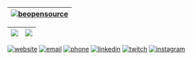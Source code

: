 | [![beopensource](https://cdn.discordapp.com/attachments/268884978132058112/775046941537075210/beopensource.jpeg)](#) |
| - |

| [![](https://github-readme-stats.vercel.app/api?username=rodrigodornelles&theme=buefy&hide=stars,issues)](#) | [![](https://github-readme-stats.vercel.app/api/top-langs/?username=rodrigodornelles&layout=compact&theme=buefy&hide=html)](#)
| - | - |

[![website](https://img.shields.io/badge/website-rodrigo.dornelles.me-6bbbca?style=for-the-badge&logo=rss)](https://rodrigo.dornelles.me) [![email](https://img.shields.io/badge/email-rodrigo@dornelles.me-6bbbca?style=for-the-badge&logo=Mail.Ru)](mailto:rodrigo@dornelles.me) [![phone](https://img.shields.io/badge/phone-%2B55%20(51)%20989434229-6bbbca?style=for-the-badge&logo=WhatsApp)](https://wa.me/5551989434229) [![linkedin](https://img.shields.io/badge/linkedin-in%2Frdornelles-6bbbca?style=for-the-badge&logo=linkedin)](https://www.linkedin.com/in/rdornelles) [![twitch](https://img.shields.io/badge/twitch-dornellestv-6bbbca?style=for-the-badge&logo=twitch)](https://www.twitch.tv/dornellestv) [![instagram](https://img.shields.io/badge/instagram-coming%20soon...-6bbbca?style=for-the-badge&logo=instagram)](#)
